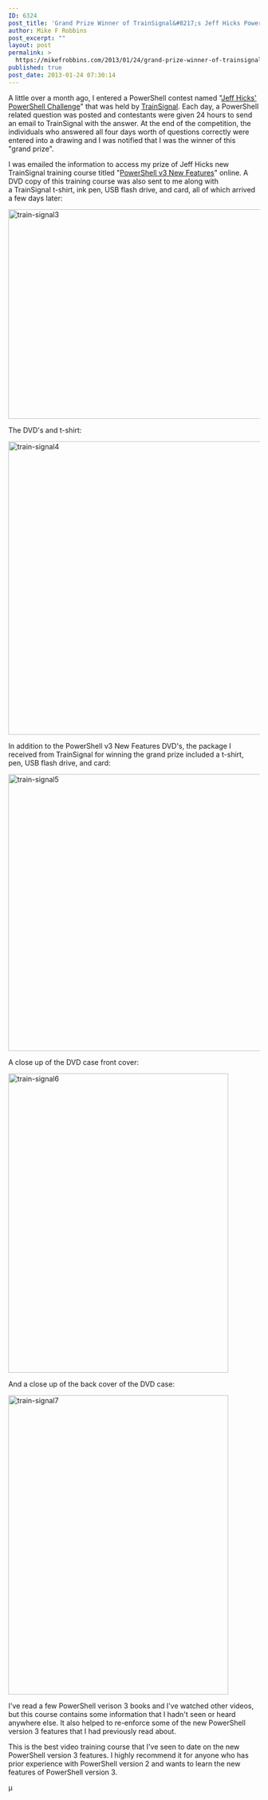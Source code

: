 ```yaml
---
ID: 6324
post_title: 'Grand Prize Winner of TrainSignal&#8217;s Jeff Hicks PowerShell Challenge'
author: Mike F Robbins
post_excerpt: ""
layout: post
permalink: >
  https://mikefrobbins.com/2013/01/24/grand-prize-winner-of-trainsignals-jeff-hicks-powershell-challenge/
published: true
post_date: 2013-01-24 07:30:14
---
```

A little over a month ago, I entered a PowerShell contest named "<a href="http://www.trainsignal.com/blog/powershell-challenge-jeff-hicks" target="_blank">Jeff Hicks' PowerShell Challenge</a>" that was held by <a href="http://www.trainsignal.com/" target="_blank">TrainSignal</a>. Each day, a PowerShell related question was posted and contestants were given 24 hours to send an email to TrainSignal with the answer. At the end of the competition, the individuals who answered all four days worth of questions correctly were entered into a drawing and I was notified that I was the winner of this "grand prize".

I was emailed the information to access my prize of Jeff Hicks new TrainSignal training course titled "<a href="http://www.trainsignal.com/PowerShell-v3-New-Features-Training.aspx" target="_blank">PowerShell v3 New Features</a>" online. A DVD copy of this training course was also sent to me along with a TrainSignal t-shirt, ink pen, USB flash drive, and card, all of which arrived a few days later:

<a href="http://mikefrobbins.com/?attachment_id=6327" rel="attachment wp-att-6327"><img class="alignnone size-full wp-image-6327" alt="train-signal3" src="http://mikefrobbins.com/wp-content/uploads/2012/12/train-signal3.jpg" width="640" height="420" /></a>

The DVD's and t-shirt:

<a href="http://mikefrobbins.com/?attachment_id=6328" rel="attachment wp-att-6328"><img class="alignnone size-full wp-image-6328" alt="train-signal4" src="http://mikefrobbins.com/wp-content/uploads/2012/12/train-signal4.jpg" width="640" height="588" /></a>

In addition to the PowerShell v3 New Features DVD's, the package I received from TrainSignal for winning the grand prize included a t-shirt, pen, USB flash drive, and card:

<a href="http://mikefrobbins.com/?attachment_id=6329" rel="attachment wp-att-6329"><img class="alignnone size-full wp-image-6329" alt="train-signal5" src="http://mikefrobbins.com/wp-content/uploads/2012/12/train-signal5.jpg" width="640" height="555" /></a>

A close up of the DVD case front cover:

<a href="http://mikefrobbins.com/?attachment_id=6330" rel="attachment wp-att-6330"><img class="alignnone size-full wp-image-6330" alt="train-signal6" src="http://mikefrobbins.com/wp-content/uploads/2012/12/train-signal6.jpg" width="441" height="600" /></a>

And a close up of the back cover of the DVD case:

<a href="http://mikefrobbins.com/?attachment_id=6331" rel="attachment wp-att-6331"><img class="alignnone size-full wp-image-6331" alt="train-signal7" src="http://mikefrobbins.com/wp-content/uploads/2012/12/train-signal7.jpg" width="441" height="600" /></a>

I've read a few PowerShell verison 3 books and I've watched other videos, but this course contains some information that I hadn't seen or heard anywhere else. It also helped to re-enforce some of the new PowerShell version 3 features that I had previously read about.

This is the best video training course that I've seen to date on the new PowerShell version 3 features. I highly recommend it for anyone who has prior experience with PowerShell version 2 and wants to learn the new features of PowerShell version 3.

µ